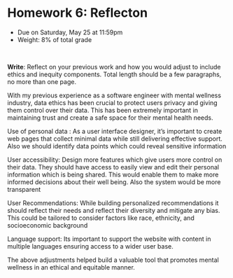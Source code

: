 # Homework 6: Reflecton

- Due on Saturday, May 25 at 11:59pm
- Weight: 8% of total grade

<br>

**Write**: Reflect on your previous work and how you would adjust to include ethics and inequity components. Total length should be a few paragraphs, no more than one page.



With my previous experience as a software engineer with mental wellness industry, data ethics has been crucial to protect users privacy and giving them control over their data. This has been extremely important in maintaining trust and create a safe space for their mental health needs.

Use of personal data : As a user interface designer, it’s important to create web pages that collect minimal data while still delivering effective support. Also we should identify data points which could reveal sensitive information

User accessibility: Design more features which give users more control on their data. They should have access to easily view and edit their personal information which is being shared. This would enable them to make more informed decisions about their well being.  Also the system would be more transparent

User Recommendations: While building personalized recommendations it should reflect their needs and reflect their diversity and mitigate any bias. This could be tailored to consider factors like race, ethnicity, and socioeconomic background

Language support: Its important to support the website with content in multiple languages ensuring access to a wider user base.

The above adjustments helped build a valuable tool that promotes mental wellness in an ethical and equitable manner.



